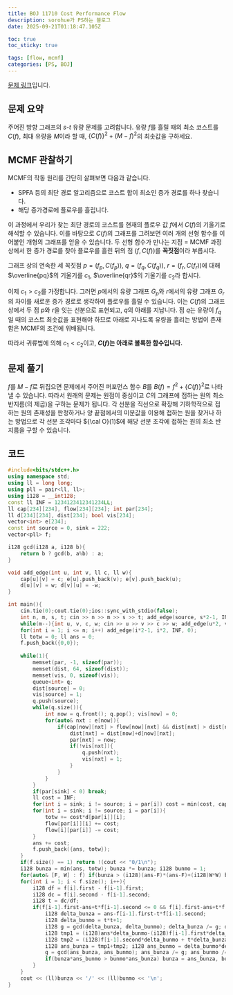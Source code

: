 ```yaml
---
title: BOJ 11710 Cost Performance Flow
description: sorohue가 PS하는 블로그
date: 2025-09-21T01:18:47.105Z

toc: true
toc_sticky: true

tags: [flow, mcmf]
categories: [PS, BOJ]
---
```


[문제 링크](https://boj.kr/11710)입니다.

## 문제 요약

주어진 방향 그래프의 $s$-$t$ 유량 문제를 고려합니다. 유량 $f$를 흘릴 때의 최소 코스트를 $C(f)$, 최대 유량을 $M$이라 할 때, $\{ C(f) \}^2 + (M-f)^2$의 최솟값을 구하세요.

## MCMF 관찰하기

MCMF의 작동 원리를 간단히 살펴보면 다음과 같습니다.
* SPFA 등의 최단 경로 알고리즘으로 코스트 합이 최소인 증가 경로를 하나 찾습니다.
* 해당 증가경로에 플로우를 흘립니다.

이 과정에서 우리가 찾는 최단 경로의 코스트를 현재의 플로우 값 $f$에서 $C(f)$의 기울기로 해석할 수 있습니다. 이를 바탕으로 $C(f)$의 그래프를 그려보면 여러 개의 선형 함수를 이어붙인 개형의 그래프를 얻을 수 있습니다. 두 선형 함수가 만나는 지점 = MCMF 과정 상에서 한 증가 경로를 찾아 플로우를 흘린 뒤의 점 $(f, C(f))$를 **꼭짓점**이라 부릅시다.

그래프 상의 연속한 세 꼭짓점 $p = (f_p, C(f_p))$, $q = (f_q, C(f_q))$, $r = (f_r, C(f_r))$에 대해 $\overline{pq}$의 기울기를 $c_1$, $\overline{qr}$의 기울기를 $c_2$라 합시다.

이제 $c_1 \gt c_2$를 가정합니다. 그러면 $p$에서의 유량 그래프 $G_p$와 $r$에서의 유량 그래프 $G_r$의 차이를 새로운 증가 경로로 생각하여 플로우를 흘릴 수 있습니다. 이는 $C(f)$의 그래프 상에서 두 점 $p$와 $r$을 잇는 선분으로 표현되고, $q$의 아래를 지납니다.  점 $q$는 유량이 $f_q$일 때의 코스트 최솟값을 표현해야 하므로 아래로 지나도록 유량을 흘리는 방법이 존재함은 MCMF의 조건에 위배됩니다.

따라서 귀류법에 의해 $c_1 \lt c_2$이고, **$C(f)$는 아래로 볼록한 함수입니다.**

## 문제 풀기

$f$를 $M-f$로 뒤집으면 문제에서 주어진 퍼포먼스 함수 $B$를 $B(f) = f^2 + \{ C(f) \}^2$로 나타낼 수 있습니다. 따라서 원래의 문제는 원점이 중심이고 $C$의 그래프에 접하는 원의 최소 반지름(의 제곱)을 구하는 문제가 됩니다. 각 선분을 직선으로 확장해 기하학적으로 접하는 원의 존재성을 판정하거나 양 끝점에서의 미분값을 이용해 접하는 원을 찾거나 하는 방법으로 각 선분 조각마다 ${\cal O}(1)$에 해당 선분 조각에 접하는 원의 최소 반지름을 구할 수 있습니다.

## 코드

```cpp
#include<bits/stdc++.h>
using namespace std;
using ll = long long;
using pll = pair<ll, ll>;
using i128 = __int128;
const ll INF = 1234123412341234LL;
ll cap[234][234], flow[234][234]; int par[234];
ll d[234][234], dist[234]; bool vis[234];
vector<int> e[234];
const int source = 0, sink = 222;
vector<pll> f;

i128 gcd(i128 a, i128 b){
    return b ? gcd(b, a%b) : a;
}

void add_edge(int u, int v, ll c, ll w){
    cap[u][v] = c; e[u].push_back(v); e[v].push_back(u);
    d[u][v] = w; d[v][u] = -w;
}

int main(){
    cin.tie(0);cout.tie(0);ios::sync_with_stdio(false);
    int n, m, s, t; cin >> n >> m >> s >> t; add_edge(source, s*2-1, INF, 0); add_edge(t*2, sink, INF, 0);
    while(m--){int u, v, c, w; cin >> u >> v >> c >> w; add_edge(u*2, v*2-1, c, w);}
    for(int i = 1; i <= n; i++) add_edge(i*2-1, i*2, INF, 0);
    ll totw = 0; ll ans = 0;
    f.push_back({0,0});
    
    while(1){
        memset(par, -1, sizeof(par));
        memset(dist, 64, sizeof(dist));
        memset(vis, 0, sizeof(vis));
        queue<int> q;
        dist[source] = 0;
        vis[source] = 1;
        q.push(source);
        while(q.size()){
            int now = q.front(); q.pop(); vis[now] = 0;
            for(auto& nxt : e[now]){
                if(cap[now][nxt] > flow[now][nxt] && dist[nxt] > dist[now]+d[now][nxt]){
                    dist[nxt] = dist[now]+d[now][nxt];
                    par[nxt] = now;
                    if(!vis[nxt]){
                        q.push(nxt);
                        vis[nxt] = 1;
                    }
                }
            }
        }
        if(par[sink] < 0) break;
        ll cost = INF;
        for(int i = sink; i != source; i = par[i]) cost = min(cost, cap[par[i]][i]-flow[par[i]][i]);
        for(int i = sink; i != source; i = par[i]){
            totw += cost*d[par[i]][i];
            flow[par[i]][i] += cost;
            flow[i][par[i]] -= cost;
        }
        ans += cost;
        f.push_back({ans, totw});
    }
    if(f.size() == 1) return !(cout << "0/1\n");
    i128 bunza = min(ans, totw); bunza *= bunza; i128 bunmo = 1;
    for(auto& [F, W] : f) if(bunza > (i128)(ans-F)*(ans-F)+(i128)W*W) bunza = (i128)(ans-F)*(ans-F)+(i128)W*W;
    for(int i = 1; i < f.size(); i++){
        i128 df = f[i].first - f[i-1].first;
        i128 dc = f[i].second - f[i-1].second;
        i128 t = dc/df;
        if(f[i-1].first-ans+t*f[i-1].second <= 0 && f[i].first-ans+t*f[i].second >= 0){
            i128 delta_bunza = ans-f[i-1].first-t*f[i-1].second;
            i128 delta_bunmo = t*t+1;
            i128 g = gcd(delta_bunza, delta_bunmo); delta_bunza /= g; delta_bunmo /= g;
            i128 tmp1 = (i128)ans*delta_bunmo-(i128)f[i-1].first*delta_bunmo-delta_bunza; tmp1 *= tmp1;
            i128 tmp2 = (i128)f[i-1].second*delta_bunmo + t*delta_bunza; tmp2 *= tmp2;
            i128 ans_bunza = tmp1+tmp2; i128 ans_bunmo = delta_bunmo*delta_bunmo;
            g = gcd(ans_bunza, ans_bunmo); ans_bunza /= g; ans_bunmo /= g;
            if(bunza*ans_bunmo > bunmo*ans_bunza) bunza = ans_bunza, bunmo = ans_bunmo;
        }
    }
    cout << (ll)bunza << '/' << (ll)bunmo << '\n';
}
```